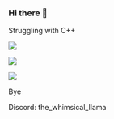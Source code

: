 ### Hi there 👋

Struggling with C++

<img src="https://github-readme-stats.vercel.app/api/?username=NastyPigz&show_icons=true"></img>

<img src="https://github-readme-stats.vercel.app/api/top-langs/?username=NastyPigz&show_icons=true"></img>

<img src="https://wakatime.com/share/@859e7601-f3ab-4198-ad84-b0f69d06142c/7486821e-e39e-4ad3-a0a5-95457461d0af.svg"></img>

Bye

Discord: the_whimsical_llama

<!--
**NastyPigz/NastyPigz** is a ✨ _special_ ✨ repository because its `README.md` (this file) appears on your GitHub profile.

Here are some ideas to get you started:

- 🔭 I’m currently working on ...
- 🌱 I’m currently learning ...
- 👯 I’m looking to collaborate on ...
- 🤔 I’m looking for help with ...
- 💬 Ask me about ...
- 📫 How to reach me: ...
- 😄 Pronouns: ...
- ⚡ Fun fact: ...
-->
